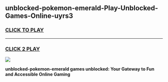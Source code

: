
## unblocked-pokemon-emerald-Play-Unblocked-Games-Online-uyrs3
<h3>
<a href="https://premium76.site?title=unblocked-pokemon-emerald&ref=25A">CLICK TO PLAY</a></h3>
<hr>

<h3>
<a href="https://premium76.site?title=unblocked-pokemon-emerald&ref=25A">CLICK 2 PLAY</a>
  
</h3>

<a href="https://premium76.site?title=unblocked-pokemon-emerald&ref=25A"><img src="https://clearcache.store/games.png"></a>


**unblocked-pokemon-emerald games unblocked: Your Gateway to Fun and Accessible Online Gaming**
